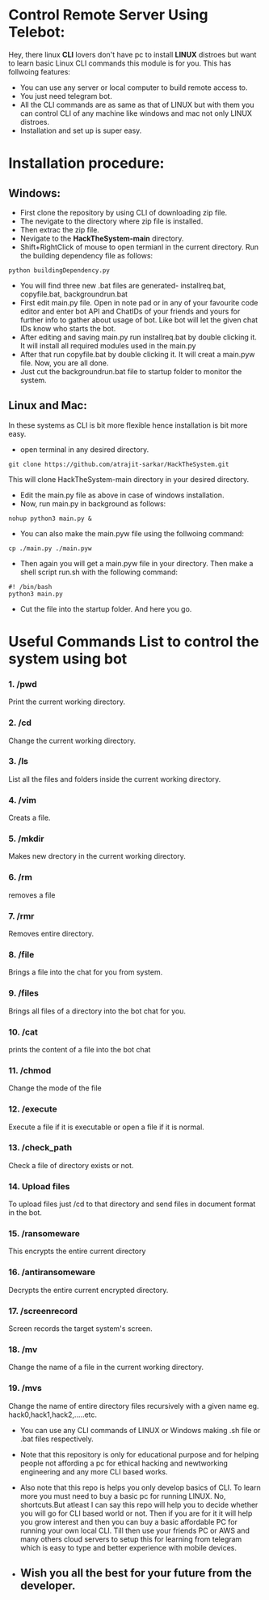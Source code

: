 # Control Remote Server Using Telebot:
Hey, there linux **CLI** lovers don't have pc to install **LINUX** distroes but want to learn basic Linux CLI commands this module is for you. This has follwoing features:
- You can use any server or local computer to build remote access to.
- You just need telegram bot.
- All the CLI commands are as same as that of LINUX but with them you can control CLI of any machine like windows and mac not only LINUX distroes.
- Installation and set up is super easy.

# Installation procedure:
## Windows:
- First clone the repository by using CLI of downloading zip file.
- The nevigate to the directory where zip file is installed.
- Then extrac the zip file.
- Nevigate to the **HackTheSystem-main** directory.
- Shift+RightClick of mouse to open termianl in the current directory. Run the building dependency file as follows:
```
python buildingDependency.py
```
- You will find three new .bat files are generated- installreq.bat, copyfile.bat, backgroundrun.bat
- First edit main.py file. Open in note pad or in any of your favourite code editor and enter bot API and ChatIDs of your friends and yours for further info to gather about usage of bot. Like bot will let the given chat IDs know who starts the bot.
- After editing and saving main.py run installreq.bat by double clicking it. It will install all required modules used in the main.py
- After that run copyfile.bat by double clicking it. It will creat a main.pyw file. Now, you are all done.
- Just cut the backgroundrun.bat file to startup folder to monitor the system.

## Linux and Mac:
In these systems as CLI is bit more flexible hence installation is bit more easy.

- open terminal in any desired directory.
```
git clone https://github.com/atrajit-sarkar/HackTheSystem.git
```
This will clone HackTheSystem-main directory in your desired directory.
- Edit the main.py file as above in case of windows installation.
- Now, run main.py in background as follows:
```
nohup python3 main.py &
```
- You can also make the main.pyw file using the follwoing command:
```
cp ./main.py ./main.pyw
```
- Then again you will get a main.pyw file in your directory. Then make a shell script run.sh with the following command:
```
#! /bin/bash
python3 main.py
```
- Cut the file into the startup folder. And here you go.

# Useful Commands List to control the system using bot

### 1. /pwd  
Print the current working directory.
### 2. /cd  
Change the current working directory.
### 3. /ls 
 List all the files and folders inside the current working directory.
### 4. /vim
Creats a file.
### 5. /mkdir
Makes new drectory in the current working directory.
### 6. /rm 
removes a file
### 7. /rmr
Removes entire directory.
### 8. /file
Brings a file into the chat for you from system.
### 9. /files 
Brings all files of a directory into the bot chat for you.
### 10. /cat
prints the content of a file into the bot chat
### 11. /chmod
Change the mode of the file
### 12. /execute
Execute a file if it is executable or open a file if it is normal.
### 13. /check_path 
Check a file of directory exists or not.
### 14. Upload files
To upload files just /cd to that directory and send files in document format in the bot.
### 15. /ransomeware
This encrypts the entire current directory
### 16. /antiransomeware
Decrypts the entire current encrypted directory.
### 17. /screenrecord
Screen records the target system's screen.
### 18. /mv
Change the name of a file in the current working directory.
### 19. /mvs
Change the name of entire directory files recursively with a given name eg. hack0,hack1,hack2,.....etc.
- You can use any CLI commands of LINUX or Windows making .sh file or .bat files respectively.
- Note that this repository is only for educational purpose and for helping people not affording a pc for ethical hacking and newtworking engineering and any more CLI based works.
- Also note that this repo is helps you only develop basics of CLI. To learn more you must need to buy a basic pc for running LINUX. No, shortcuts.But atleast I can say this repo will help you to decide whether you will go for CLI based world or not. Then if you are for it it will help you grow interest and then you can buy a basic affordable PC for running your own local CLI. Till then use your friends PC or AWS and many others cloud servers to setup this for learning from telegram which is easy to type and better experience with mobile devices.

- ## Wish you all the best for your future from the developer.
